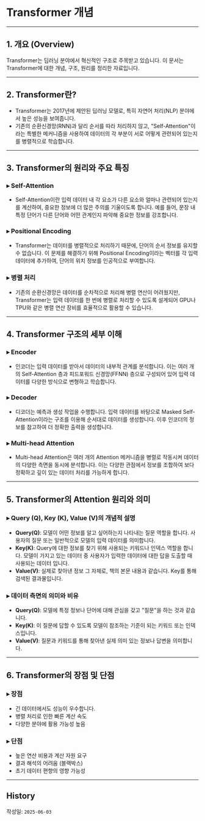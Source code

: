 # Transformer 개념

---

## 1. 개요 (Overview)

Transformer는 딥러닝 분야에서 혁신적인 구조로 주목받고 있습니다. 이 문서는 Transformer에 대한 개념, 구조, 원리를 정리한 자료입니다.

---

## 2. Transformer란?

- Transformer는 2017년에 제안된 딥러닝 모델로, 특히 자연어 처리(NLP) 분야에서 높은 성능을 보여줍니다. 
- 기존의 순환신경망(RNN)과 달리 순서를 따라 처리하지 않고, "Self-Attention"이라는 특별한 메커니즘을 사용하여 데이터의 각 부분이 서로 어떻게 관련되어 있는지를 병렬적으로 학습합니다.

---

## 3. Transformer의 원리와 주요 특징

### ▸ Self-Attention

- Self-Attention이란 입력 데이터 내 각 요소가 다른 요소와 얼마나 관련되어 있는지를 계산하여, 중요한 정보에 더 많은 주의를 기울이도록 합니다. 예를 들어, 문장 내 특정 단어가 다른 단어와 어떤 관계인지 파악해 중요한 정보를 강조합니다.

### ▸ Positional Encoding

- Transformer는 데이터를 병렬적으로 처리하기 때문에, 단어의 순서 정보를 유지할 수 없습니다. 이 문제를 해결하기 위해 Positional Encoding이라는 벡터를 각 입력 데이터에 추가하여, 단어의 위치 정보를 인공적으로 부여합니다.

### ▸ 병렬 처리

- 기존의 순환신경망은 데이터를 순차적으로 처리해 병렬 연산이 어려웠지만, Transformer는 입력 데이터를 한 번에 병렬로 처리할 수 있도록 설계되어 GPU나 TPU와 같은 병렬 연산 장비를 효율적으로 활용할 수 있습니다.

---

## 4. Transformer 구조의 세부 이해

### ▸ Encoder

- 인코더는 입력 데이터를 받아서 데이터의 내부적 관계를 분석합니다. 이는 여러 개의 Self-Attention 층과 피드포워드 신경망(FFNN) 층으로 구성되어 있어 입력 데이터를 다양한 방식으로 변형하고 학습합니다.

### ▸ Decoder

- 디코더는 예측과 생성 작업을 수행합니다. 입력 데이터를 바탕으로 Masked Self-Attention이라는 구조를 이용해 순서대로 데이터를 생성합니다. 이후 인코더의 정보를 참고하여 더 정확한 출력을 생성합니다.

### ▸ Multi-head Attention

- Multi-head Attention은 여러 개의 Attention 메커니즘을 병렬로 작동시켜 데이터의 다양한 측면을 동시에 분석합니다. 이는 다양한 관점에서 정보를 조합하여 보다 정확하고 깊이 있는 데이터 처리를 가능하게 합니다.

---

## 5. Transformer의 Attention 원리와 의미

### ▸ Query (Q), Key (K), Value (V)의 개념적 설명

- **Query(Q)**: 모델이 어떤 정보를 알고 싶어하는지 나타내는 질문 역할을 합니다. 사용자의 질문 또는 일반적으로 모델의 입력 데이터를 의미합니다. 
- **Key(K)**: Query에 대한 정보를 찾기 위해 사용되는 키워드나 인덱스 역할을 합니다. 모델이 가지고 있는 데이터 중 사용자가 입력한 데이터에 대한 답을 도출할 때 사용되는 데이터 입니다.
- **Value(V)**: 실제로 찾아낸 정보 그 자체로, 책의 본문 내용과 같습니다. Key를 통해 검색된 결과물입니다.

### ▸ 데이터 측면의 의미와 비유

- **Query(Q)**: 모델에 특정 정보나 단어에 대해 관심을 갖고 "질문"을 하는 것과 같습니다.
- **Key(K)**:  이 질문에 답할 수 있도록 모델이 참조하는 기준이 되는 키워드 또는 인덱스입니다.
- **Value(V)**: 질문과 키워드를 통해 찾아낸 실제 의미 있는 정보나 답변을 의미합니다.

---

## 6. Transformer의 장점 및 단점

### ▸ 장점

- 긴 데이터에서도 성능이 우수합니다.
- 병렬 처리로 인한 빠른 계산 속도
- 다양한 분야에 활용 가능성 높음

### ▸ 단점

- 높은 연산 비용과 계산 자원 요구
- 결과 해석의 어려움 (블랙박스)
- 초기 데이터 편향의 영향 가능성

---


## History

작성일: `2025-06-03`
